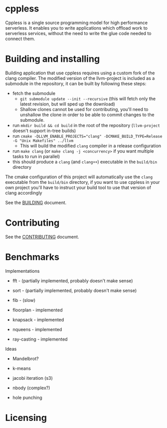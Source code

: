 # cppless

Cppless is a single source programming model for high performance serverless. It enables you to write applications which offload work to serverless services, without the need to write the glue code needed to connect them.

# Building and installing

Building application that use cppless requires using a custom fork of the clang compiler. The modified version of the llvm-project is included as a submodule in the repository, it can be built by following these steps:
- fetch the submodule
  - `git submodule update --init --recursive` (this will fetch only the latest revision, but will sped up the download)
  - Shallow clones cannot be used for contributing, you'll need to unshallow the clone in order to be able to commit changes to the submodule.
- run `mkdir build && cd build` in the root of the repository (`llvm-project` doesn't support in-tree builds)
- run `cmake -DLLVM_ENABLE_PROJECTS="clang" -DCMAKE_BUILD_TYPE=Release -G "Unix Makefiles" ../llvm`
  - This will build the modified `clang` compiler in a release configuration
- run `make clang` (or `make clang -j <concurrency>` if you want multiple tasks to run in parallel)
- this should produce a `clang` (and `clang++`) executable in the `build/bin` directory

The cmake configuration of this project will automatically use the `clang` executable from the `build/bin` directory, if you want to use cppless in your own project you'll have to instruct your build tool to use that version of clang accordingly

See the [BUILDING](BUILDING.md) document.

# Contributing

See the [CONTRIBUTING](CONTRIBUTING.md) document.

# Benchmarks

Implementations

- fft - (partially implemented, probably doesn't make sense)
- sort - (partially implemented, probably doesn't make sense)

- fib - (slow)
- floorplan - implemented
- knapsack - implemented

- nqueens - implemented
- ray-casting - implemented

Ideas
- Mandelbrot?
- k-means
- jacobi iteration (s3)
- nbody (complex?)

- hole punching

# Licensing
